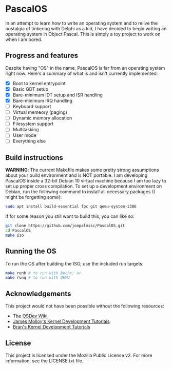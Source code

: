 # PascalOS

In an attempt to learn how to write an operating system and to relive the
nostalgia of tinkering with Delphi as a kid, I have decided to begin writing an
operating system in Object Pascal. This is simply a toy project to work on when
I am bored.

## Progress and features

Despite having "OS" in the name, PascalOS is far from an operating system
right now. Here's a summary of what is and isn't currently implemented:

- [x] Boot to kernel entrypoint
- [x] Basic GDT setup
- [x] Bare-minimum IDT setup and ISR handling
- [x] Bare-minimum IRQ handling
- [ ] Keyboard support
- [ ] Virtual memeory (paging)
- [ ] Dynamic memory allocation
- [ ] Filesystem support
- [ ] Multitasking
- [ ] User mode
- [ ] Everything else

## Build instructions

**WARNING**: The current Makefile makes some pretty strong assumptions about
your build environment and is NOT portable. I am developing PascalOS inside a
32-bit Debian 10 virtual machine because I am too lazy to set up proper cross
compilation. To set up a development environment on Debian, run the following
command to install all necessary packages (I might be forgetting some):

```sh
sudo apt install build-essential fpc git qemu-system-i386
```

If for some reason you still want to build this, you can like so:

```sh
git clone https://github.com/jonpalmisc/PascalOS.git
cd PascalOS
make iso
```

## Running the OS

To run the OS after building the ISO, use the included run targets:

```sh
make runb # to run with Bochs; or
make runq # to run with QEMU
```

## Acknowledgements

This project would not have been possible without the following resources:

- The [OSDev Wiki](https://wiki.osdev.org/Expanded_Main_Page)
- [James Molloy's Kernel Development Tutorials](http://www.jamesmolloy.co.uk/tutorial_html/)
- [Bran's Kernel Development Tutorials](http://www.osdever.net/bkerndev/index.php)

## License

This project is licensed under the Mozilla Public License v2. For more
information, see the LICENSE.txt file.
